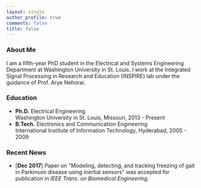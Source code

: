 ```yaml
---
layout: single
author_profile: true
comments: false
title: false
---
```


### About Me
I am a fifth-year PhD student in the Electrical and Systems Engineering Department at Washington University in St. Louis. I work at the Integrated Signal Processing in Research and Education (INSPIRE) lab under the guidance of Prof. Arye Nehorai.

### Education
* **Ph.D.** Electrical Engineering  
  Washington University in St. Louis, Missouri, 2013 - Present
* **B.Tech.** Electronics and Communication Engineering  
  International Institute of Information Technology, Hyderabad, 2005 - 2009  

### Recent News
* [**Dec 2017**] Paper on "Modeling, detecting, and tracking freezing of gait in Parkinson disease using inertial sensors" was accepted for publication in _IEEE Trans. on Biomedical Engineering_. 